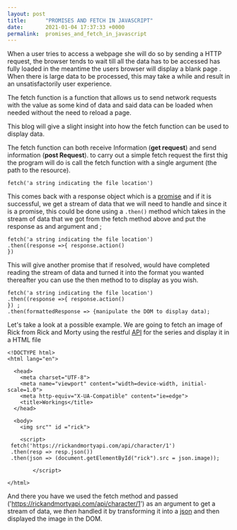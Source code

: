 ```yaml
---
layout: post
title:      "PROMISES AND FETCH IN JAVASCRIPT"
date:       2021-01-04 17:37:33 +0000
permalink:  promises_and_fetch_in_javascript
---
```


When a user tries to access a webpage she will do so by sending a HTTP request, the browser tends to wait till all the data has to be accessed has fully loaded  in the meantime the users browser will display a blank page . When there is large data to be processed, this may take a while and result in an unsatisfactorily user experience.

The fetch function is a function that allows us to send network requests with the value as some kind of data and said data can be loaded when needed without the need to reload a page.

This blog will give a slight insight into how the fetch function can be used to display data.

The fetch function can both receive Information (**get request**) and send information (**post Request**). to carry out a simple fetch request the first thig the program will do is call the fetch function with a single argument (the path to the resource).

```
fetch('a string indicating the file location')
```

This comes back with a response object which is a [promise](http://www.w3schools.com/js/js_promise.asp) and if it is successful, we get a stream of data that we will need to handle and since it is a promise, this could be done using a `.then()`  method which takes in the stream of data that we got from the fetch method above and put the response as and argument and ;

```
fetch('a string indicating the file location')
.then((response =>{ response.action()
}) 

```

This will give another promise that if resolved, would have completed reading the stream of data and turned it into the format you wanted thereafter you can use the then method to to display as you wish.

```
fetch('a string indicating the file location')
.then((response =>{ response.action()
}) ;
.then(formattedResponse => {manipulate the DOM to display data);

```

Let's take a look at a possible example. We are going to fetch an image of Rick from Rick and Morty using the restful [API](https://www.freecodecamp.org/news/what-is-an-api-in-english-please-b880a3214a82/) for the series and display it in a HTML file

```
<!DOCTYPE html>
<html lang="en">

  <head>
    <meta charset="UTF-8">
    <meta name="viewport" content="width=device-width, initial-scale=1.0">
    <meta http-equiv="X-UA-Compatible" content="ie=edge">
    <title>Workings</title>
  </head>

  <body>
    <img src"" id ="rick">
   
    <script>
 fetch('https://rickandmortyapi.com/api/character/1')
 .then(resp => resp.json())
 .then(json => (document.getElementById("rick").src = json.image));
		
		</script>

</html>

```
And there you have we used the fetch method and passed ('https://rickandmortyapi.com/api/character/1') as an argument  to get a stream of data,  we *then* handled it by transforming it into a [json](https://www.w3schools.com/js/js_json_intro.asp) and then displayed the image in the DOM.



